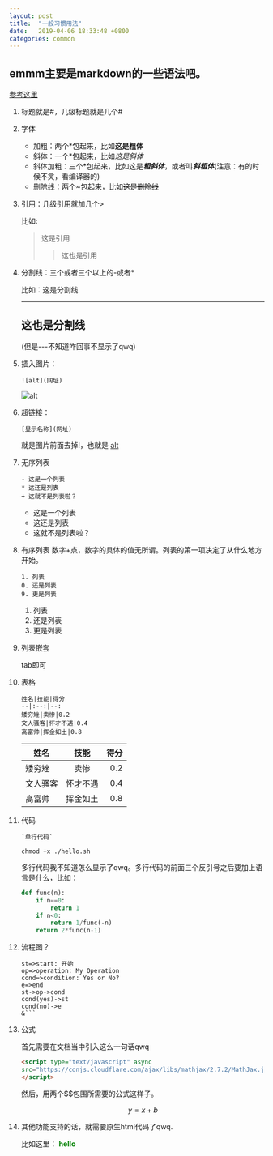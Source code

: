 ```yaml
---
layout: post
title:  "一般习惯用法"
date:   2019-04-06 18:33:48 +0800
categories: common
---
```


<script type="text/javascript" async
  src="https://cdnjs.cloudflare.com/ajax/libs/mathjax/2.7.2/MathJax.js?config=TeX-MML-AM_CHTML">
</script>

## emmm主要是markdown的一些语法吧。

[参考这里](https://www.jianshu.com/p/191d1e21f7ed)

1. 标题就是#，几级标题就是几个#
2. 字体
    - 加粗：两个\*包起来，比如**这是粗体**
    - 斜体：一个\*包起来，比如*这是斜体*
    - 斜体加粗：三个\*包起来，比如这是***粗斜体***，或者叫***斜粗体***(注意：有的时候不灵，看编译器的)
    - 删除线：两个~包起来，比如~~这是删除线~~
3. 引用：几级引用就加几个>

    比如:
    > 这是引用
    >> 这也是引用

4. 分割线：三个或者三个以上的\-或者\*

    比如：这是分割线
    ***
    这也是分割线
    ------
    (但是---不知道咋回事不显示了qwq)

5. 插入图片：
    ```
    ![alt](网址)
    ```
    ![alt](http://www.shengheyouxi.com/static/index/images/1p_02.jpg "区块链")

6. 超链接：
    ```
    [显示名称](网址)
    ```
    就是图片前面去掉!，也就是
    [alt](http://www.shengheyouxi.com/static/index/images/1p_02.jpg "区块链")

7. 无序列表

    ```
    - 这是一个列表
    * 这还是列表
    + 这就不是列表啦？
    ```

    - 这是一个列表
    * 这还是列表
    + 这就不是列表啦？

8. 有序列表
    数字+点，数字的具体的值无所谓。列表的第一项决定了从什么地方开始。
    ```
    1. 列表
    0. 还是列表
    9. 更是列表
    ```

    1. 列表
    0. 还是列表
    9. 更是列表

9. 列表嵌套
    
    tab即可

10. 表格
    ```
    姓名|技能|得分
    --|:--:|--:
    矮穷矬|卖惨|0.2
    文人骚客|怀才不遇|0.4
    高富帅|挥金如土|0.8
    ```

    姓名|技能|得分
    --|:--:|--:
    矮穷矬|卖惨|0.2
    文人骚客|怀才不遇|0.4
    高富帅|挥金如土|0.8

11. 代码
    ```
    `单行代码`
    ```
    `chmod +x ./hello.sh`

    多行代码我不知道怎么显示了qwq。多行代码的前面三个反引号之后要加上语言是什么，比如：
    ```python
    def func(n):
        if n==0:
            return 1
        if n<0:
            return 1/func(-n)
        return 2*func(n-1)
    ```


12. 流程图？

    ```flow
    st=>start: 开始
    op=>operation: My Operation
    cond=>condition: Yes or No?
    e=>end
    st->op->cond
    cond(yes)->st
    cond(no)->e
    &```

13. 公式

    首先需要在文档当中引入这么一句话qwq
    ```html
    <script type="text/javascript" async
    src="https://cdnjs.cloudflare.com/ajax/libs/mathjax/2.7.2/MathJax.js?config=TeX-MML-AM_CHTML">
    </script>
    ```
    然后，用两个$$包围所需要的公式这样子。
    
    $$y=x+b$$

14. 其他功能支持的话，就需要原生html代码了qwq.

    比如这里：
    <font color='green'><b/>hello</font>
